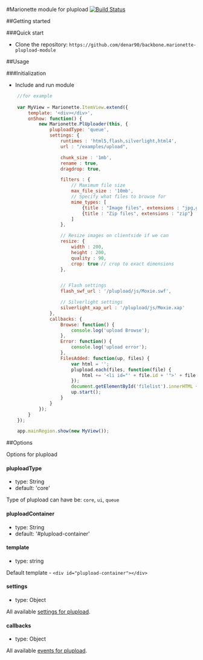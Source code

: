 #Marionette module for plupload [![Build Status](https://travis-ci.org/denar90/backbone.marionette-plupload-module.svg?branch=master)](https://travis-ci.org/denar90/backbone.marionette-plupload-module)

##Getting started

###Quick start

* Clone the repository: `https://github.com/denar90/backbone.marionette-plupload-module`

##Usage

###Initialization

* Include and run module

````javascript
	//for example
	
	var MyView = Marionette.ItemView.extend({
		template: '<div></div>',
		onShow: function() {
			new Marionette.PlUploader(this, {
				pluploadType: 'queue',
				settings: {
					runtimes : 'html5,flash,silverlight,html4',
					url : "/examples/upload",

					chunk_size : '1mb',
					rename : true,
					dragdrop: true,

					filters : {
						// Maximum file size
						max_file_size : '10mb',
						// Specify what files to browse for
						mime_types: [
							{title : "Image files", extensions : "jpg,gif,png"},
							{title : "Zip files", extensions : "zip"}
						]
					},

					// Resize images on clientside if we can
					resize: {
						width : 200,
						height : 200,
						quality : 90,
						crop: true // crop to exact dimensions
					},


					// Flash settings
					flash_swf_url : '/plupload/js/Moxie.swf',

					// Silverlight settings
					silverlight_xap_url : '/plupload/js/Moxie.xap'
				},
				callbacks: {
					Browse: function() {
						console.log('upload Browse');
					},
					Error: function() {
						console.log('upload error');
					},
					FilesAdded: function(up, files) {
						var html = '';
						plupload.each(files, function(file) {
							html += '<li id="' + file.id + '">' + file.name + ' (' + plupload.formatSize(file.size) + ') <b></b></li>';
						});
						document.getElementById('filelist').innerHTML += html;
						up.start();
					}
				}
			});
		}
	});

	app.mainRegion.show(new MyView());
````

##Options

Options for plupload

#### pluploadType
* type: String
* default: 'core'

Type of plupload can have be: `core`, `ui`, `queue`

#### pluploadContainer
* type: String
* default: '#plupload-container'

#### template
* type: string

Default template - `<div id="plupload-container"></div>`

#### settings
* type: Object

All available [settings for plupload](http://www.plupload.com/docs/).

#### callbacks
* type: Object

All available [events for plupload](https://github.com/moxiecode/plupload/wiki/Uploader#events).

